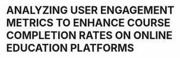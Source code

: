 # ANALYZING USER ENGAGEMENT METRICS TO ENHANCE COURSE COMPLETION RATES ON ONLINE EDUCATION PLATFORMS
